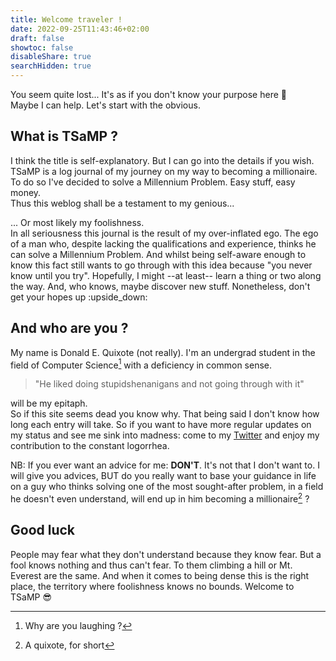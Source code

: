 ```yaml
---
title: Welcome traveler !
date: 2022-09-25T11:43:46+02:00
draft: false
showtoc: false
disableShare: true
searchHidden: true
---
```


You seem quite lost... It's as if you don't know your purpose here :thinking:  
Maybe I can help. Let's start with the obvious.

## What is TSaMP ?

I think the title is self-explanatory. But I can go into the details if you wish.
TSaMP is a log journal of my journey on my way to becoming a millionaire.
To do so I've decided to solve a Millennium Problem. Easy stuff, easy money.  
Thus this weblog shall be a testament to my genious...

... Or most likely my foolishness.  
In all seriousness this journal is the result of my over-inflated ego. The ego of
a man who, despite lacking the qualifications and experience, thinks he can
solve a Millennium Problem. And whilst being self-aware enough to know this fact
still wants to go through with this idea because "you never know until you try".
Hopefully, I might --at least-- learn a thing or two along the way. And, who knows,
maybe discover new stuff. Nonetheless, don't get your hopes up :upside_down:

## And who are you ?

My name is Donald E. Quixote (not really). I'm an undergrad student in the field
of Computer Science[^1] with a deficiency in common sense.

> "He liked doing stupidshenanigans and not going through with it"

will be my epitaph.  
So if this site seems dead you know why. That being said I don't know how long each entry will take.
So if you want to have more regular updates on my status and see me sink into madness:
come to my [Twitter](https://twitter.com/deq_not_qed) and enjoy my contribution
to the constant logorrhea.

NB: If you ever want an advice for me: **DON'T**. It's not that I don't want to.
I will give you advices, BUT do you really want to base your guidance in life on
a guy who thinks solving one of the most sought-after problem, in a field he
doesn't even understand, will end up in him becoming a millionaire[^2] ?

[^1]: Why are you laughing ?
[^2]: A quixote, for short

## Good luck

People may fear what they don't understand because they know fear. But a fool knows
nothing and thus can't fear. To them climbing a hill or Mt. Everest are the same.
And when it comes to being dense this is the right place, the territory where
foolishness knows no bounds. Welcome to TSaMP :sunglasses:
